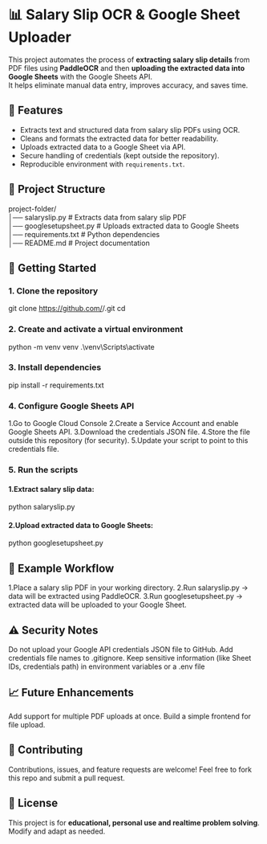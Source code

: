 # **📊 Salary Slip OCR & Google Sheet Uploader**

This project automates the process of **extracting salary slip details** from PDF files using **PaddleOCR** and then **uploading the extracted data into Google Sheets** with the Google Sheets API.  
It helps eliminate manual data entry, improves accuracy, and saves time.

## **🔧 Features**
- Extracts text and structured data from salary slip PDFs using OCR.  
- Cleans and formats the extracted data for better readability.  
- Uploads extracted data to a Google Sheet via API.  
- Secure handling of credentials (kept outside the repository).  
- Reproducible environment with `requirements.txt`.  

## **📂 Project Structure**
project-folder/ <br>
│── salaryslip.py # Extracts data from salary slip PDF <br>
│── googlesetupsheet.py # Uploads extracted data to Google Sheets <br>
│── requirements.txt # Python dependencies <br>
│── README.md # Project documentation <br>

## **🚀 Getting Started**

### 1. Clone the repository
git clone https://github.com/<your-username>/<your-repo-name>.git
cd <your-repo-name>

### 2. Create and activate a virtual environment
python -m venv venv
.\venv\Scripts\activate

### 3. Install dependencies
pip install -r requirements.txt

### 4. Configure Google Sheets API
1.Go to Google Cloud Console
2.Create a Service Account and enable Google Sheets API.
3.Download the credentials JSON file.
4.Store the file outside this repository (for security).
5.Update your script to point to this credentials file.

### 5. Run the scripts
#### 1.Extract salary slip data:
python salaryslip.py

#### 2.Upload extracted data to Google Sheets:
python googlesetupsheet.py

## **📌 Example Workflow**
1.Place a salary slip PDF in your working directory.
2.Run salaryslip.py → data will be extracted using PaddleOCR.
3.Run googlesetupsheet.py → extracted data will be uploaded to your Google Sheet. 

## **⚠️ Security Notes**
Do not upload your Google API credentials JSON file to GitHub.
Add credentials file names to .gitignore.
Keep sensitive information (like Sheet IDs, credentials path) in environment variables or a .env file

## **📈 Future Enhancements**
Add support for multiple PDF uploads at once.
Build a simple frontend for file upload.

## **🤝 Contributing**
Contributions, issues, and feature requests are welcome!
Feel free to fork this repo and submit a pull request.

## **📝 License**
This project is for **educational, personal use and realtime problem solving**. Modify and adapt as needed.
